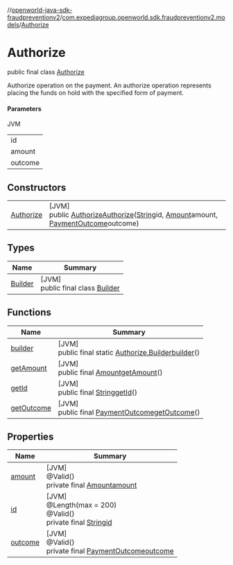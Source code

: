 //[openworld-java-sdk-fraudpreventionv2](../../../index.md)/[com.expediagroup.openworld.sdk.fraudpreventionv2.models](../index.md)/[Authorize](index.md)

# Authorize

public final class [Authorize](index.md)

Authorize operation on the payment. An authorize operation represents placing the funds on hold with the specified form of payment.

#### Parameters

JVM

| |
|---|
| id |
| amount |
| outcome |

## Constructors

| | |
|---|---|
| [Authorize](-authorize.md) | [JVM]<br>public [Authorize](index.md)[Authorize](-authorize.md)([String](https://docs.oracle.com/javase/8/docs/api/java/lang/String.html)id, [Amount](../-amount/index.md)amount, [PaymentOutcome](../-payment-outcome/index.md)outcome) |

## Types

| Name | Summary |
|---|---|
| [Builder](-builder/index.md) | [JVM]<br>public final class [Builder](-builder/index.md) |

## Functions

| Name | Summary |
|---|---|
| [builder](builder.md) | [JVM]<br>public final static [Authorize.Builder](-builder/index.md)[builder](builder.md)() |
| [getAmount](get-amount.md) | [JVM]<br>public final [Amount](../-amount/index.md)[getAmount](get-amount.md)() |
| [getId](get-id.md) | [JVM]<br>public final [String](https://docs.oracle.com/javase/8/docs/api/java/lang/String.html)[getId](get-id.md)() |
| [getOutcome](get-outcome.md) | [JVM]<br>public final [PaymentOutcome](../-payment-outcome/index.md)[getOutcome](get-outcome.md)() |

## Properties

| Name | Summary |
|---|---|
| [amount](index.md#-1638392664%2FProperties%2F-1883119931) | [JVM]<br>@Valid()<br>private final [Amount](../-amount/index.md)[amount](index.md#-1638392664%2FProperties%2F-1883119931) |
| [id](index.md#1661717189%2FProperties%2F-1883119931) | [JVM]<br>@Length(max = 200)<br>@Valid()<br>private final [String](https://docs.oracle.com/javase/8/docs/api/java/lang/String.html)[id](index.md#1661717189%2FProperties%2F-1883119931) |
| [outcome](index.md#90746568%2FProperties%2F-1883119931) | [JVM]<br>@Valid()<br>private final [PaymentOutcome](../-payment-outcome/index.md)[outcome](index.md#90746568%2FProperties%2F-1883119931) |

